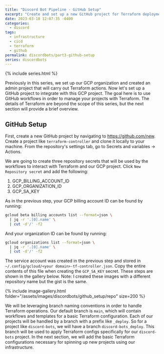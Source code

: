 ```yaml
---
title: "Discord Bot Pipeline - GitHub Setup"
excerpt: "Create and set up a new GitHub project for Terraform deployments"
date: 2023-03-18 12:07:35 -0400
categories:
  - discord
tags:
  - infrastructure
  - cicd
  - terraform
  - github
permalink: discordbots/part3-github-setup
series: discordbots
---
```


{% include series.html %}

Previously in this series, we set up our GCP organization and created an admin
project that will carry out Terraform actions. Now let's set up a GitHub project
to integrate with this GCP project. The goal here is to use GitHub workflows in
order to manage your projects with Terraform. The details of Terraform are
beyond the scope of this series, but the next section will provide a brief
overview.

## GitHub Setup

First, create a new GitHub project by navigating to https://github.com/new.
Create a project like `terraform-controller` and clone it locally to your
machine. From the repository's settings tab, go to Secrets and variables ->
Actions.

We are going to create three repository secrets that will be used by the
workflows to interact with Terraform and our GCP project. Click
`New Repository secret` and add the following:

1. GCP_BILLING_ACCOUNT_ID
1. GCP_ORGANIZATION_ID
1. GCP_SA_KEY

As in the previous step, your GCP billing account ID can be found by running:

```bash
gcloud beta billing accounts list --format=json \
  | jq -r '.[0].name' \
  | cut -d'/' -f2
```

And your organization ID can be found by running:

```bash
gcloud organizations list --format=json \
  | jq -r '.[0].name' \
  | cut -d'/' -f2
```

The service account was created in the previous step and stored in
`~/.config/gcloud/<your domain>-tf-controller.json`. Copy the entire contents of
this file when creating the `GCP_SA_KEY` secret. These steps are shown in the
gallery below. Note: I created these images with a different repository name but
the gist is the same.

{% include image-gallery.html folder="/assets/images/discordbots/github_setup/repo" size=200 %}

We will be leveraging branch naming conventions in order to handle Terraform
operations. Our default branch is `main`, which will contain workflows and
templates for a basic Terraform configuration. Each of our projects will be
handled by a branch with a prefix like `_deploy`. So for a project like
`discord-bots`, we will have a branch `discord-bots_deploy`. This branch will be
used to apply Terraform configs specifically for our `discord-bots` project. In
the next section, we will add the basic Terraform configurations necessary for
spinning up new projects using our infrastructure.
